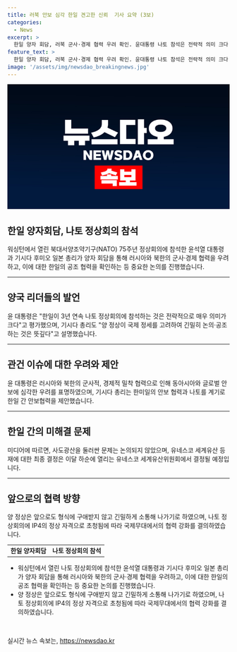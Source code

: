 ```yaml
---
title: 러북 안보 심각 한일 견고한 신뢰  기사 요약 (3보)
categories:
  - News
excerpt: >
  한일 양자 회담, 러북 군사·경제 협력 우려 확인. 윤대통령 나토 참석은 전략적 의미 크다 평가. 기시다 총리, 군사협력 우려 심각 지적. 사도광산 논의는 안됐을 듯. 유네스코 세계문화유산 문제는 인도 뉴델리에서 결정될 듯. 한일 양국 협력, 안보협력 강화 등 합의.
feature_text: >
  한일 양자 회담, 러북 군사·경제 협력 우려 확인. 윤대통령 나토 참석은 전략적 의미 크다 평가. 기시다 총리, 군사협력 우려 심각 지적. 사도광산 논의는 안됐을 듯. 유네스코 세계문화유산 문제는 인도 뉴델리에서 결정될 듯. 한일 양국 협력, 안보협력 강화 등 합의.
image: '/assets/img/newsdao_breakingnews.jpg'
---
```


<p><img src="/assets/img/newsdao_breakingnews.jpg" alt="implanttips 속보" /></p>

<h2 data-ke-size="size26">한일 양자회담, 나토 정상회의 참석</h2>

<p data-ke-size="size16">워싱턴에서 열린 북대서양조약기구(NATO) 75주년 정상회의에 참석한 윤석열 대통령과 기시다 후미오 일본 총리가 양자 회담을 통해 러시아와 북한의 군사·경제 협력을 우려하고, 이에 대한 한일의 공조 협력을 확인하는 등 중요한 논의를 진행했습니다.</p>

<hr>

<h2 data-ke-size="size26">양국 리더들의 발언</h2>

<p data-ke-size="size16">윤 대통령은 "한일이 3년 연속 나토 정상회의에 참석하는 것은 전략적으로 매우 의미가 크다"고 평가했으며, 기시다 총리도 "양 정상이 국제 정세를 고려하여 긴밀히 논의·공조하는 것은 뜻깊다"고 설명했습니다.</p>

<hr>

<h2 data-ke-size="size26">관건 이슈에 대한 우려와 제안</h2>

<p data-ke-size="size16">윤 대통령은 러시아와 북한의 군사적, 경제적 밀착 협력으로 인해 동아시아와 글로벌 안보에 심각한 우려를 표명하였으며, 기시다 총리는 한미일의 안보 협력과 나토를 계기로 한일 간 안보협력을 제안했습니다.</p>

<hr>

<h2 data-ke-size="size26">한일 간의 미해결 문제</h2>

<p data-ke-size="size16">미디어에 따르면, 사도광산을 둘러싼 문제는 논의되지 않았으며, 유네스코 세계유산 등재에 대한 최종 결정은 이달 하순에 열리는 유네스코 세계유산위원회에서 결정될 예정입니다.</p>

<hr>

<h2 data-ke-size="size26">앞으로의 협력 방향</h2>

<p data-ke-size="size16">양 정상은 앞으로도 형식에 구애받지 않고 긴밀하게 소통해 나가기로 하였으며, 나토 정상회의에 IP4의 정상 자격으로 초청됨에 따라 국제무대에서의 협력 강화를 결의하였습니다.</p>

<table>
    <tbody>
        <tr>
            <td style="text-align: center; height: 17px;"><b>한일 양자회담</b></td>
            <td style="text-align: center; height: 17px;"><b>나토 정상회의 참석</b></td>
        </tr>
    </tbody>
</table>

<ul>
    <li>워싱턴에서 열린 나토 정상회의에 참석한 윤석열 대통령과 기시다 후미오 일본 총리가 양자 회담을 통해 러시아와 북한의 군사·경제 협력을 우려하고, 이에 대한 한일의 공조 협력을 확인하는 등 중요한 논의를 진행했습니다.</li>
    <li>양 정상은 앞으로도 형식에 구애받지 않고 긴밀하게 소통해 나가기로 하였으며, 나토 정상회의에 IP4의 정상 자격으로 초청됨에 따라 국제무대에서의 협력 강화를 결의하였습니다.</li>
</ul>

<p data-ke-size="size16">&nbsp;</p>
실시간 뉴스 속보는, <a href="https://newsdao.kr" rel="dofollow">https://newsdao.kr</a>


